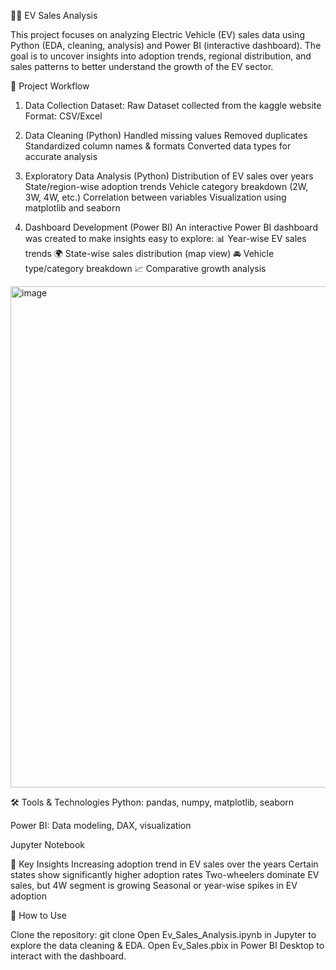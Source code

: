 🚗🔋 EV Sales Analysis

This project focuses on analyzing Electric Vehicle (EV) sales data using Python (EDA, cleaning, analysis) and Power BI (interactive dashboard). The goal is to uncover insights into adoption trends, regional distribution, and sales patterns to better understand the growth of the EV sector.

📌 Project Workflow
1. Data Collection
Dataset: Raw Dataset collected from the kaggle website
Format: CSV/Excel

2. Data Cleaning (Python)
Handled missing values
Removed duplicates
Standardized column names & formats
Converted data types for accurate analysis

3. Exploratory Data Analysis (Python)
Distribution of EV sales over years
State/region-wise adoption trends
Vehicle category breakdown (2W, 3W, 4W, etc.)
Correlation between variables
Visualization using matplotlib and seaborn


4. Dashboard Development (Power BI)
An interactive Power BI dashboard was created to make insights easy to explore:
📊 Year-wise EV sales trends
🌍 State-wise sales distribution (map view)
🚘 Vehicle type/category breakdown
📈 Comparative growth analysis

<img width="1434" height="802" alt="image" src="https://github.com/user-attachments/assets/de750139-c837-41a9-aae9-e4d7087f671f" />

🛠️ Tools & Technologies
Python: pandas, numpy, matplotlib, seaborn

Power BI: Data modeling, DAX, visualization

Jupyter Notebook

🚀 Key Insights
Increasing adoption trend in EV sales over the years
Certain states show significantly higher adoption rates
Two-wheelers dominate EV sales, but 4W segment is growing
Seasonal or year-wise spikes in EV adoption

📌 How to Use

Clone the repository:
 git clone <repo-link>
Open Ev_Sales_Analysis.ipynb in Jupyter to explore the data cleaning & EDA.
Open Ev_Sales.pbix in Power BI Desktop to interact with the dashboard.
